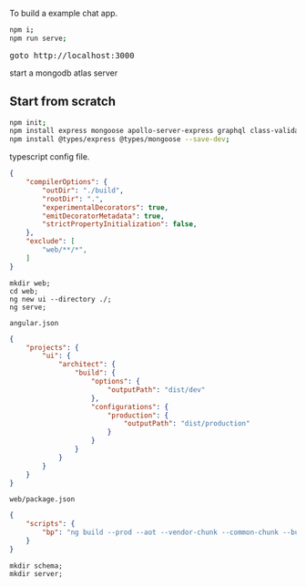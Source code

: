 
To build a example chat app.
```bash
npm i;
npm run serve;
```

<kbd>goto<kbd/> http://localhost:3000




start a mongodb atlas server


## Start from scratch
```bash
npm init;
npm install express mongoose apollo-server-express graphql class-validator type-graphql reflect-metadata @typegoose/typegoose --save;
npm install @types/express @types/mongoose --save-dev;
```
typescript config file.
```json
{
	"compilerOptions": {
		"outDir": "./build",
		"rootDir": ".",
		"experimentalDecorators": true,
    	"emitDecoratorMetadata": true,
		"strictPropertyInitialization": false,
	},
	"exclude": [
		"web/**/*",
	]
}
```

```
mkdir web;
cd web;
ng new ui --directory ./;
ng serve;
```

`angular.json`
```json
{
	"projects": {
		"ui": {
			"architect": {
				"build": {
					"options": {
						"outputPath": "dist/dev"
					},
					"configurations": {
						"production": {
							"outputPath": "dist/production"
						}
					}
				}
			}
		}
	}
}
```

`web/package.json`
```json
{
	"scripts": {
		"bp": "ng build --prod --aot --vendor-chunk --common-chunk --buildOptimizer"
	}
}
```

```
mkdir schema;
mkdir server;
```